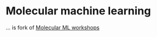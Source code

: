 # Molecular machine learning

... is fork of [Molecular ML workshops](https://github.com/j-adamczyk/molecular_ml_workshops)